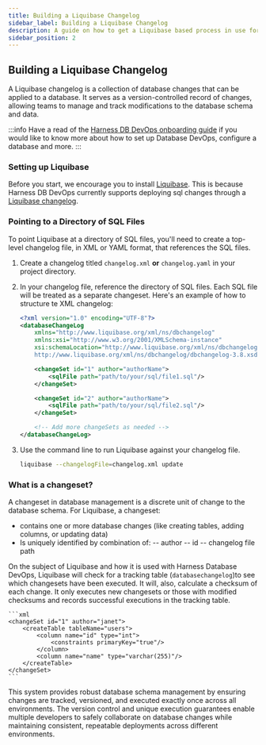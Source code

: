 ```yaml
---
title: Building a Liquibase Changelog 
sidebar_label: Building a Liquibase Changelog 
description: A guide on how to get a Liquibase based process in use for customers who do not currently use Liquibase
sidebar_position: 2
---
```


## Building a Liquibase Changelog 

A Liquibase changelog is a collection of database changes that can be applied to a database. It serves as a version-controlled record of changes, allowing teams to manage and track modifications to the database schema and data. 

:::info
Have a read of the [Harness DB DevOps onboarding guide](../get-started/onboarding-guide.md) if you would like to know more about how to set up Database DevOps, configure a database and more. 
:::

### Setting up Liquibase

Before you start, we encourage you to install [Liquibase](https://www.liquibase.com/download). This is because Harness DB DevOps currently supports deploying sql changes through a [Liquibase changelog](https://docs.liquibase.com/concepts/changelogs/home.html). 

### Pointing to a Directory of SQL Files

To point Liquibase at a directory of SQL files, you'll need to create a top-level changelog file, in XML or YAML format, that references the SQL files. 

 1. Create a changelog titled `changelog.xml` **or** `changelog.yaml` in your project directory. 
 2. In your changelog file, reference the directory of SQL files. Each SQL file will be treated as a 
  separate changeset. Here's an example of how to structure te XML changelog: 

    ```xml
    <?xml version="1.0" encoding="UTF-8"?>
    <databaseChangeLog
        xmlns="http://www.liquibase.org/xml/ns/dbchangelog"
        xmlns:xsi="http://www.w3.org/2001/XMLSchema-instance"
        xsi:schemaLocation="http://www.liquibase.org/xml/ns/dbchangelog
        http://www.liquibase.org/xml/ns/dbchangelog/dbchangelog-3.8.xsd">

        <changeSet id="1" author="authorName">
            <sqlFile path="path/to/your/sql/file1.sql"/>
        </changeSet>

        <changeSet id="2" author="authorName">
            <sqlFile path="path/to/your/sql/file2.sql"/>
        </changeSet>

        <!-- Add more changeSets as needed -->
    </databaseChangeLog>
    ```

 3. Use the command line to run Liquibase against your changelog file. 

    ```bash
    liquibase --changelogFile=changelog.xml update
    ```

### What is a changeset?

A changeset in database management is a discrete unit of change to the database schema. For Liquibase, a changeset:

 - contains one or more database changes (like creating tables, adding columns, or updating data)
 - Is uniquely identified by combination of:
    -- author
    -- id
    -- changelog file path

On the subject of Liquibase and how it is used with Harness Database DevOps, Liquibase will check for a tracking table (`databasechangelog`)to see which changesets have been executed. It will, also, 
calculate a checksum of each change. It only executes new changesets or those with modified checksums and records successful executions in the tracking table. 

    ```xml
    <changeSet id="1" author="janet">
        <createTable tableName="users">
            <column name="id" type="int">
                <constraints primaryKey="true"/>
            </column>
            <column name="name" type="varchar(255)"/>
        </createTable>
    </changeSet>
    ```

This system provides robust database schema management by ensuring changes are tracked, versioned, and 
executed exactly once across all environments. The version control and unique execution guarantees enable 
multiple developers to safely collaborate on database changes while maintaining consistent, repeatable 
deployments across different environments.
